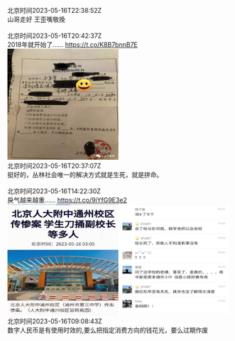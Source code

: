 北京时间2023-05-16T22:38:52Z<br>山哥走好
王歪嘴敬挽<br><br>北京时间2023-05-16T20:42:37Z<br>2018年就开始了…… https://t.co/K8B7bnnB7E<br><img src='/temp/2023/1658452897078861824_0.jpg' width='250' height='250'><br>北京时间2023-05-16T20:37:07Z<br>挺好的，丛林社会唯一的解决方式就是生死，就是拼命。<br><br>北京时间2023-05-16T14:22:30Z<br>戾气越来越重…… https://t.co/9iYfG9E3e2<br><img src='/temp/2023/1658357237293944835_0.jpg' width='250' height='250'><img src='/temp/2023/1658357237293944835_1.jpg' width='250' height='250'><br>北京时间2023-05-16T09:08:43Z<br>数字人民币是有使用时效的,要么把指定消费方向的钱花光，要么过期作废<br><br>